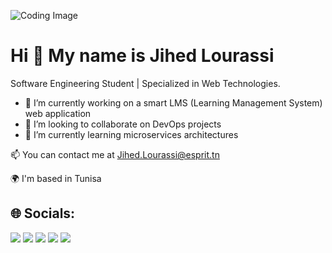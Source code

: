 ![Coding Image](https://img.freepik.com/premium-vector/web-development-coding-programming-futuristic-banner-computer-code-laptop_3482-5582.jpg)

 Hi 👋 My name is Jihed Lourassi
===================================
Software Engineering Student | Specialized in Web Technologies.

- 🚀 I’m currently working on  a smart LMS (Learning Management System) web application
- 🤝 I’m looking to collaborate on DevOps projects
- 🌱 I’m currently learning microservices architectures

📫 You can contact me at Jihed.Lourassi@esprit.tn

🌍 I'm based in Tunisa

## 🌐 Socials:

<a href="https://facebook.com/tonprofil"><img src="https://img.icons8.com/fluency/48/000000/facebook-new.png"/></a>
<a href="https://instagram.com/tonprofil"><img src="https://img.icons8.com/fluency/48/000000/instagram-new.png"/></a>
<a href="https://linkedin.com/in/tonprofil"><img src="https://img.icons8.com/fluency/48/000000/linkedin.png"/></a>
<a href="https://github.com/tonprofil"><img src="https://img.icons8.com/fluency/48/000000/github.png"/></a>
<a href="https://discord.com/users/tonid"><img src="https://img.icons8.com/fluency/48/000000/discord.png"/></a>


